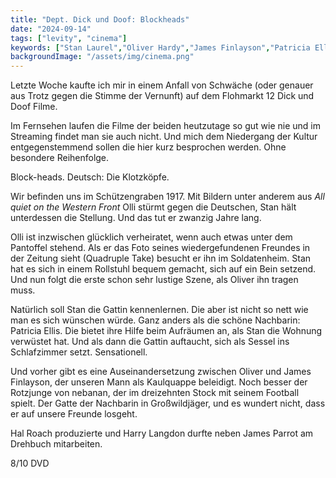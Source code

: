 ```yaml
---
title: "Dept. Dick und Doof: Blockheads"
date: "2024-09-14"
tags: ["levity", "cinema"]
keywords: ["Stan Laurel","Oliver Hardy","James Finlayson","Patricia Ellis","Hal Roach"]
backgroundImage: "/assets/img/cinema.png"
---
```

Letzte Woche kaufte ich mir in einem Anfall von Schwäche (oder genauer aus Trotz gegen die Stimme der Vernunft) auf dem Flohmarkt 12 Dick und Doof Filme.

Im Fernsehen laufen die Filme der beiden heutzutage so gut wie nie und im Streaming findet man sie auch nicht. Und mich dem Niedergang der Kultur entgegenstemmend sollen die hier kurz besprochen werden. Ohne besondere Reihenfolge.

Block-heads. Deutsch: Die Klotzköpfe. 

Wir befinden uns im Schützengraben 1917. Mit Bildern unter anderem aus *All quiet on the Western Front* Olli stürmt gegen die Deutschen, Stan hält unterdessen die Stellung. Und das tut er zwanzig Jahre lang.

Olli ist inzwischen glücklich verheiratet, wenn auch etwas unter dem Pantoffel stehend. Als er das Foto seines wiedergefundenen Freundes in der Zeitung sieht (Quadruple Take) besucht er ihn im Soldatenheim. Stan hat es sich in einem Rollstuhl bequem gemacht, sich auf ein Bein setzend. Und nun folgt die erste schon sehr lustige Szene, als Oliver ihn tragen muss.

Natürlich soll Stan die Gattin kennenlernen. Die aber ist nicht so nett wie man es sich wünschen würde. Ganz anders als die schöne Nachbarin: Patricia Ellis. Die bietet ihre Hilfe beim Aufräumen an, als Stan die Wohnung verwüstet hat. Und als dann die Gattin auftaucht, sich als Sessel ins Schlafzimmer setzt. Sensationell.

Und vorher gibt es eine Auseinandersetzung zwischen Oliver und James Finlayson, der unseren Mann als Kaulquappe beleidigt. Noch besser der Rotzjunge von nebanan, der im dreizehnten Stock mit seinem Football spielt. Der Gatte der Nachbarin in Großwildjäger, und es wundert nicht, dass er auf unsere Freunde losgeht. 

Hal Roach produzierte und Harry Langdon durfte neben James Parrot am Drehbuch mitarbeiten.

8/10 DVD